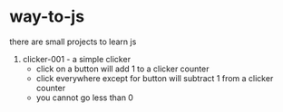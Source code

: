 # way-to-js
there are small projects to learn js

1. clicker-001 - a simple clicker 
    - click on a button will add 1 to a clicker counter
    - click everywhere except for button will subtract 1 from a clicker counter
    - you cannot go less than 0 
